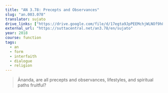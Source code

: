 ```yaml
---
title: "AN 3.78: Precepts and Observances"
slug: "an.003.078"
translator: sujato
drive_links: ["https://drive.google.com/file/d/17egta9JpPEEMchjWLNOf9h8Li9OUy0k8"]
external_url: "https://suttacentral.net/an3.78/en/sujato"
year: 2018
course: function
tags:
  - an
  - form
  - interfaith
  - dialogue
  - religion
---
```


> Ānanda, are all precepts and observances, lifestyles, and spiritual paths fruitful?
